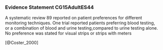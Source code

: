 ### Evidence Statement CG15AdultES44
A systematic review 89 reported on patient preferences for different monitoring techniques. One trial reported patients preferring blood testing, or a combination of blood and urine testing,compared to urine testing alone. No preference was stated for visual strips or strips with meters



[@Coster_2000]
